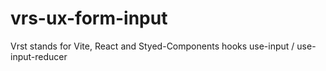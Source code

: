 # vrs-ux-form-input
Vrst stands for Vite, React and Styed-Components
hooks use-input / use-input-reducer